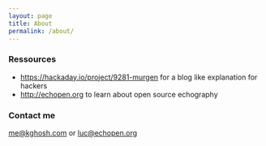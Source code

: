 ```yaml
---
layout: page
title: About
permalink: /about/
---
```


### Ressources

* https://hackaday.io/project/9281-murgen for a blog like explanation for hackers
* http://echopen.org to learn about open source echography


### Contact me

[me@kghosh.com](mailto:me@kghosh.com) or [luc@echopen.org](mailto:luc@echopen.org)
